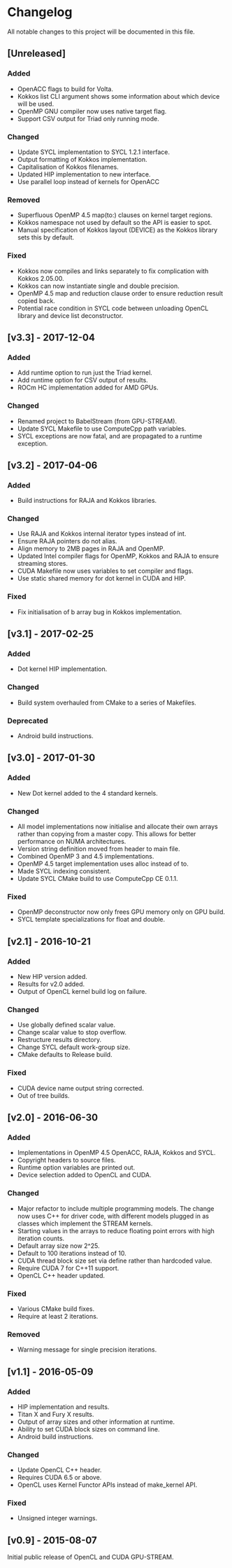 # Changelog
All notable changes to this project will be documented in this file.

## [Unreleased]

### Added
- OpenACC flags to build for Volta.
- Kokkos list CLI argument shows some information about which device will be used.
- OpenMP GNU compiler now uses native target flag.
- Support CSV output for Triad only running mode.

### Changed
- Update SYCL implementation to SYCL 1.2.1 interface.
- Output formatting of Kokkos implementation.
- Capitalisation of Kokkos filenames.
- Updated HIP implementation to new interface.
- Use parallel loop instead of kernels for OpenACC

### Removed
- Superfluous OpenMP 4.5 map(to:) clauses on kernel target regions.
- Kokkos namespace not used by default so the API is easier to spot.
- Manual specification of Kokkos layout (DEVICE) as the Kokkos library sets this by default.

### Fixed
- Kokkos now compiles and links separately to fix complication with Kokkos 2.05.00.
- Kokkos can now instantiate single and double precision.
- OpenMP 4.5 map and reduction clause order to ensure reduction result copied back.
- Potential race condition in SYCL code between unloading OpenCL library and device list deconstructor.


## [v3.3] - 2017-12-04

### Added
- Add runtime option to run just the Triad kernel.
- Add runtime option for CSV output of results.
- ROCm HC implementation added for AMD GPUs.

### Changed
- Renamed project to BabelStream (from GPU-STREAM).
- Update SYCL Makefile to use ComputeCpp path variables.
- SYCL exceptions are now fatal, and are propagated to a runtime exception.


## [v3.2] - 2017-04-06

### Added
- Build instructions for RAJA and Kokkos libraries.

### Changed
- Use RAJA and Kokkos internal iterator types instead of int.
- Ensure RAJA pointers do not alias.
- Align memory to 2MB pages in RAJA and OpenMP.
- Updated Intel compiler flags for OpenMP, Kokkos and RAJA to ensure streaming stores.
- CUDA Makefile now uses variables to set compiler and flags.
- Use static shared memory for dot kernel in CUDA and HIP.

### Fixed
- Fix initialisation of b array bug in Kokkos implementation.


## [v3.1] - 2017-02-25

### Added
- Dot kernel HIP implementation.

### Changed
- Build system overhauled from CMake to a series of Makefiles.

### Deprecated
- Android build instructions.


## [v3.0] - 2017-01-30

### Added
- New Dot kernel added to the 4 standard kernels.

### Changed
- All model implementations now initialise and allocate their own arrays rather than copying from a master copy. This allows for better performance on NUMA architectures.
- Version string definition moved from header to main file.
- Combined OpenMP 3 and 4.5 implementations.
- OpenMP 4.5 target implementation uses alloc instead of to.
- Made SYCL indexing consistent.
- Update SYCL CMake build to use ComputeCpp CE 0.1.1.

### Fixed
- OpenMP deconstructor now only frees GPU memory only on GPU build.
- SYCL template specializations for float and double.


## [v2.1] - 2016-10-21

### Added
- New HIP version added.
- Results for v2.0 added.
- Output of OpenCL kernel build log on failure.

### Changed
- Use globally defined scalar value.
- Change scalar value to stop overflow.
- Restructure results directory.
- Change SYCL default work-group size.
- CMake defaults to Release build.

### Fixed
- CUDA device name output string corrected.
- Out of tree builds.


## [v2.0] - 2016-06-30

### Added
- Implementations in OpenMP 4.5 OpenACC, RAJA, Kokkos and SYCL.
- Copyright headers to source files.
- Runtime option variables are printed out.
- Device selection added to OpenCL and CUDA.

### Changed
- Major refactor to include multiple programming models. The change now uses C++ for driver code, with different models plugged in as classes which implement the STREAM kernels.
- Starting values in the arrays to reduce floating point errors with high iteration counts.
- Default array size now 2^25.
- Default to 100 iterations instead of 10.
- CUDA thread block size set via define rather than hardcoded value.
- Require CUDA 7 for C++11 support.
- OpenCL C++ header updated.

### Fixed
- Various CMake build fixes.
- Require at least 2 iterations.

### Removed
- Warning message for single precision iterations.


## [v1.1] - 2016-05-09

### Added
- HIP implementation and results.
- Titan X and Fury X results.
- Output of array sizes and other information at runtime.
- Ability to set CUDA block sizes on command line.
- Android build instructions.

### Changed
- Update OpenCL C++ header.
- Requires CUDA 6.5 or above.
- OpenCL uses Kernel Functor APIs instead of make_kernel API.

### Fixed
- Unsigned integer warnings.


## [v0.9] - 2015-08-07

Initial public release of OpenCL and CUDA GPU-STREAM.
